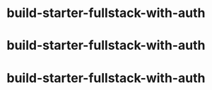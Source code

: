 # build-starter-fullstack-with-auth
# build-starter-fullstack-with-auth
# build-starter-fullstack-with-auth
